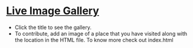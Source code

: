 # [Live Image Gallery](https://mohdfawad99.github.io/live-image-gallery/)
- Click the title to see the gallery.
- To contribute, add an image of a place that you have visited along with the location in the HTML file. To know more check out index.html
